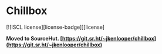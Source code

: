 # Chillbox

[![ISCL license][license-badge]][license]

**Moved to SourceHut. [https://git.sr.ht/~jkenlooper/chillbox](https://git.sr.ht/~jkenlooper/chillbox)**
